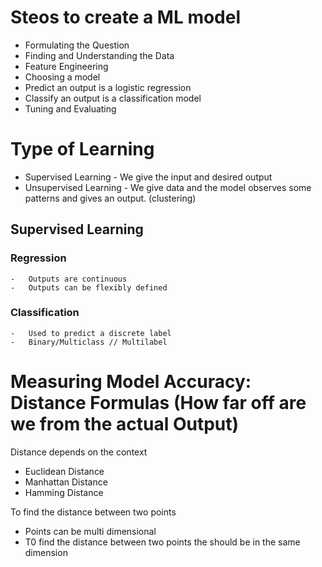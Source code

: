 
# Steos to create a ML model

-  Formulating the Question
-  Finding and Understanding the Data
-  Feature Engineering
-  Choosing a model
-  Predict an output is a logistic regression
-  Classify an output is a classification model
-  Tuning and Evaluating

# Type of Learning
- Supervised Learning  - We give the input and desired output
- Unsupervised Learning - We give data and the model observes some patterns and gives an output. (clustering)


## Supervised Learning

### Regression
    -   Outputs are continuous
    -   Outputs can be flexibly defined

### Classification
    -   Used to predict a discrete label
    -   Binary/Multiclass // Multilabel

# Measuring Model Accuracy: Distance Formulas (How far off are we from the actual Output)

Distance depends on the context
- Euclidean Distance
- Manhattan Distance
- Hamming Distance


To find the distance between two points
- Points can be multi dimensional
- T0 find the distance between two points the should be in the same dimension